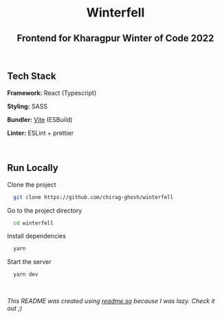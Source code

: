 # <div align="center">Winterfell</div>

## <div align="center">Frontend for Kharagpur Winter of Code 2022</div>

<br/>

## Tech Stack

**Framework:** React (Typescript)

**Styling:** SASS

**Bundler:** [Vite](https://vitejs.dev/) (ESBuild)

**Linter:** ESLint + prettier

<br/>

## Run Locally

Clone the project

```bash
  git clone https://github.com/chirag-ghosh/winterfell
```

Go to the project directory

```bash
  cd winterfell
```

Install dependencies

```bash
  yarn
```

Start the server

```bash
  yarn dev
```

<br/>

<i>This README was created using [readme.so](https://readme.so/) because I was lazy. Check it out ;)</i>
